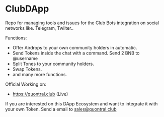 # ClubDApp
Repo for managing tools and issues for the Club Bots integration on social networks like. Telegram, Twiiter..

Functions:
* Offer Airdrops to your own community holders in automatic.
* Send Tokens inside the chat with a command. Send 2 BNB to @username
* Split Tones to your community holders.
* Swap Tokens.
* and many more functions.

Official Working on:

* https://quontral.club (Live)

If you are interested on this DApp Ecosystem and want to integrate it with your own Token. Send a email to sales@quontral.club

